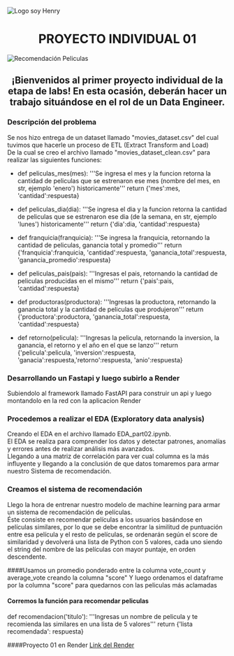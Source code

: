 ![Logo soy Henry]([https://d31uz8lwfmyn8g.cloudfront.net/Assets/logo-henry-white-lg.png])

<h1 align="center"> PROYECTO INDIVIDUAL 01 </h1>

![Recomendación Peliculas]([https://editor.analyticsvidhya.com/uploads/76889recommender-system-for-movie-recommendation.jpg])

<h2 align="center"> ¡Bienvenidos al primer proyecto individual de la etapa de labs! En esta ocasión, deberán hacer un trabajo situándose en el rol de un Data Engineer. </h2>

### Descripción del problema

Se nos hizo entrega de un dataset llamado "movies_dataset.csv" del cual tuvimos que hacerle un proceso de ETL (Extract Transform and Load)<br>
De la cual se creo el archivo llamado "movies_dataset_clean.csv" para realizar las siguientes funciones: <br>
 - def peliculas_mes(mes): '''Se ingresa el mes y la funcion retorna la cantidad de peliculas que se estrenaron ese mes (nombre del mes, en str, ejemplo 'enero') historicamente''' return {'mes':mes, 'cantidad':respuesta}

 - def peliculas_dia(dia): '''Se ingresa el dia y la funcion retorna la cantidad de peliculas que se estrenaron ese dia (de la semana, en str, ejemplo 'lunes') historicamente''' return {'dia':dia, 'cantidad':respuesta}

 - def franquicia(franquicia): '''Se ingresa la franquicia, retornando la cantidad de peliculas, ganancia total y promedio''' return {'franquicia':franquicia, 'cantidad':respuesta, 'ganancia_total':respuesta, 'ganancia_promedio':respuesta}

 - def peliculas_pais(pais): '''Ingresas el pais, retornando la cantidad de peliculas producidas en el mismo''' return {'pais':pais, 'cantidad':respuesta}

 - def productoras(productora): '''Ingresas la productora, retornando la ganancia total y la cantidad de peliculas que produjeron''' return {'productora':productora, 'ganancia_total':respuesta, 'cantidad':respuesta}

 - def retorno(pelicula): '''Ingresas la pelicula, retornando la inversion, la ganancia, el retorno y el año en el que se lanzo''' return {'pelicula':pelicula, 'inversion':respuesta, 'ganacia':respuesta,'retorno':respuesta, 'anio':respuesta}

### Desarrollando un Fastapi y luego subirlo a Render
Subiendolo al framework llamado FastAPI para construir un api y luego montandolo en la red con la aplicacion Render

### Procedemos a realizar el EDA (Exploratory data analysis)

Creando el EDA en el archivo llamado EDA_part02.ipynb. <br> 
El EDA se realiza para comprender los datos y detectar patrones, anomalías y errores antes de realizar análisis más avanzados. <br>
Llegando a una matriz de correlación para ver cual columna es la más influyente y llegando a la conclusión de que datos tomaremos para armar nuestro Sistema de recomendación.

### Creamos el sistema de recomendación

Llego la hora de entrenar nuestro modelo de machine learning para armar un sistema de recomendación de películas. <br>
Éste consiste en recomendar películas a los usuarios basándose en películas similares, por lo que se debe encontrar la similitud de puntuación entre esa película y el resto de películas, se ordenarán según el score de similaridad y devolverá una lista de Python con 5 valores, cada uno siendo el string del nombre de las películas con mayor puntaje, en orden descendente.<br>

####Usamos un promedio ponderado entre la columna vote_count y average_vote creando la columna "score"
Y luego ordenamos el dataframe por la columna "score" para quedarnos con las peliculas más aclamadas

#### Corremos la función para recomendar peliculas
def recomendacion('titulo'): '''Ingresas un nombre de pelicula y te recomienda las similares en una lista de 5 valores''' return {'lista recomendada': respuesta}

####Proyecto 01 en Render [Link del Render](https://proyecto-individual-mauro.onrender.com)
